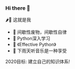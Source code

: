 ### Hi there 👋


🌶🐔 这就是我

- 🔭 间歇性废物，间歇性自律
- 🌱 Python深入学习
- 📔 《Effective Python》
- 🤔 下雨天听音乐是一种享受

2020目标: 建立自己的知识体系!
